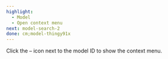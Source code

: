 ```yaml
---
highlight:
  - Model
  - Open context menu
next: model-search-2
done: cm;model-thingy91x
---
```


Click the `⋯` icon next to the model ID to show the context menu.

